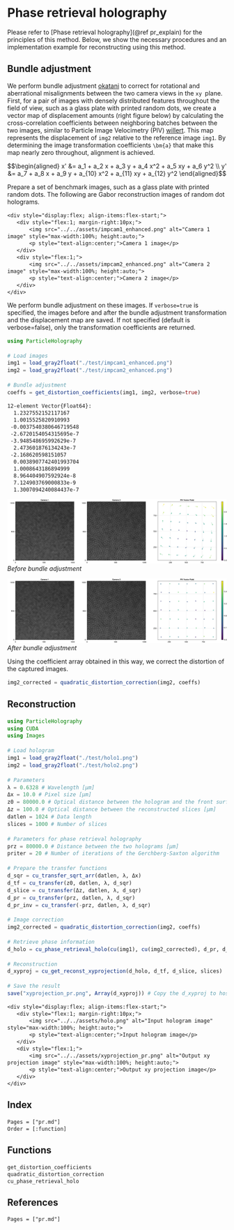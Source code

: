 # Phase retrieval holography

Please refer to [Phase retrieval holography](@ref pr_explain) for the principles of this method. Below, we show the necessary procedures and an implementation example for reconstructing using this method.

## Bundle adjustment

We perform bundle adjustment [okatani](@cite) to correct for rotational and aberrational misalignments between the two camera views in the ``xy ``plane. First, for a pair of images with densely distributed features throughout the field of view, such as a glass plate with printed random dots, we create a vector map of displacement amounts (right figure below) by calculating the cross-correlation coefficients between neighboring batches between the two images, similar to Particle Image Velocimetry (PIV) [willert](@cite). This map represents the displacement of `img2` relative to the reference image `img1`. By determining the image transformation coefficients ``\bm{a}`` that make this map nearly zero throughout, alignment is achieved.

```math
\begin{aligned}
x' &= a_1 + a_2 x + a_3 y + a_4 x^2 + a_5 xy + a_6 y^2 \\
y' &= a_7 + a_8 x + a_9 y + a_{10} x^2 + a_{11} xy + a_{12} y^2
\end{aligned}
```

Prepare a set of benchmark images, such as a glass plate with printed random dots. The following are Gabor reconstruction images of random dot holograms.

```@raw html
<div style="display:flex; align-items:flex-start;">
   <div style="flex:1; margin-right:10px;">
       <img src="../../assets/impcam1_enhanced.png" alt="Camera 1 image" style="max-width:100%; height:auto;">
       <p style="text-align:center;">Camera 1 image</p>
   </div>
   <div style="flex:1;">
       <img src="../../assets/impcam2_enhanced.png" alt="Camera 2 image" style="max-width:100%; height:auto;">
       <p style="text-align:center;">Camera 2 image</p>
   </div>
</div>
```

We perform bundle adjustment on these images. If `verbose=true` is specified, the images before and after the bundle adjustment transformation and the displacement map are saved. If not specified (default is verbose=false), only the transformation coefficients are returned.

```julia
using ParticleHolography

# Load images
img1 = load_gray2float("./test/impcam1_enhanced.png")
img2 = load_gray2float("./test/impcam2_enhanced.png")

# Bundle adjustment
coeffs = get_distortion_coefficients(img1, img2, verbose=true)
```

```
12-element Vector{Float64}:
  1.2327552152117167
  1.0015525820910993
 -0.0037540380646719548
 -2.6720154054315695e-7
 -3.948548695992629e-7
  2.473601876134243e-7
 -2.168620598151057
  0.0038907742401993704
  1.0008643186894999
  8.964404907592924e-8
  7.124903769000833e-9
  1.3007094240084437e-7
```

![Before bundle adjustment](../assets/before_BA.jpg)
*Before bundle adjustment*

![After bundle adjustment](../assets/after_BA.jpg)
*After bundle adjustment*

Using the coefficient array obtained in this way, we correct the distortion of the captured images.

```julia
img2_corrected = quadratic_distortion_correction(img2, coeffs)
```

## Reconstruction

```julia
using ParticleHolography
using CUDA
using Images

# Load hologram
img1 = load_gray2float("./test/holo1.png")
img2 = load_gray2float("./test/holo2.png")

# Parameters
λ = 0.6328 # Wavelength [μm] 
Δx = 10.0 # Pixel size [μm]
z0 = 80000.0 # Optical distance between the hologram and the front surface of the reconstruction volume [μm]
Δz = 100.0 # Optical distance between the reconstructed slices [μm]
datlen = 1024 # Data length
slices = 1000 # Number of slices

# Parameters for phase retrieval holography
prz = 80000.0 # Distance between the two holograms [μm]
priter = 20 # Number of iterations of the Gerchberg-Saxton algorithm

# Prepare the transfer functions
d_sqr = cu_transfer_sqrt_arr(datlen, λ, Δx)
d_tf = cu_transfer(z0, datlen, λ, d_sqr)
d_slice = cu_transfer(Δz, datlen, λ, d_sqr)
d_pr = cu_transfer(prz, datlen, λ, d_sqr)
d_pr_inv = cu_transfer(-prz, datlen, λ, d_sqr)

# Image correction
img2_corrected = quadratic_distortion_correction(img2, coeffs)

# Retrieve phase information
d_holo = cu_phase_retrieval_holo(cu(img1), cu(img2_corrected), d_pr, d_pr_inv, priter, datlen)

# Reconstruction
d_xyproj = cu_get_reconst_xyprojection(d_holo, d_tf, d_slice, slices)

# Save the result
save("xyprojection_pr.png", Array(d_xyproj)) # Copy the d_xyproj to host memory with Array()
```

```@raw html
<div style="display:flex; align-items:flex-start;">
   <div style="flex:1; margin-right:10px;">
       <img src="../../assets/holo.png" alt="Input hologram image" style="max-width:100%; height:auto;">
       <p style="text-align:center;">Input hologram image</p>
   </div>
   <div style="flex:1;">
       <img src="../../assets/xyprojection_pr.png" alt="Output xy projection image" style="max-width:100%; height:auto;">
       <p style="text-align:center;">Output xy projection image</p>
   </div>
</div>
```

## Index

```@index
Pages = ["pr.md"]
Order = [:function]
```

## Functions

```@docs
get_distortion_coefficients
quadratic_distortion_correction
cu_phase_retrieval_holo
```

## References

```@bibliography
Pages = ["pr.md"]
```